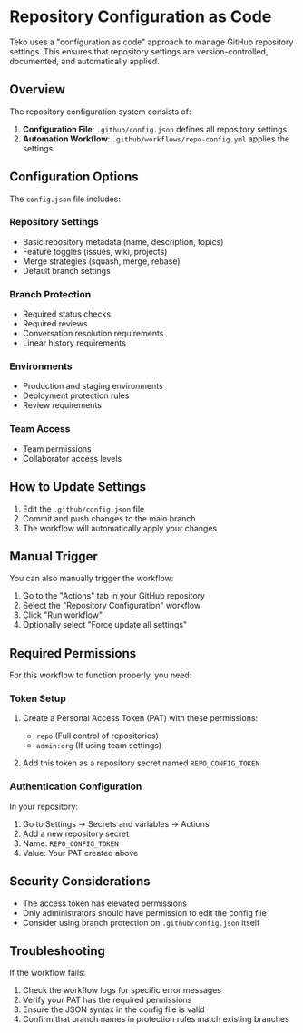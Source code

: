 # Repository Configuration as Code

Teko uses a "configuration as code" approach to manage GitHub repository settings. This ensures that repository settings are version-controlled, documented, and automatically applied.

## Overview

The repository configuration system consists of:

1. **Configuration File**: `.github/config.json` defines all repository settings
2. **Automation Workflow**: `.github/workflows/repo-config.yml` applies the settings

## Configuration Options

The `config.json` file includes:

### Repository Settings
- Basic repository metadata (name, description, topics)
- Feature toggles (issues, wiki, projects)
- Merge strategies (squash, merge, rebase)
- Default branch settings

### Branch Protection
- Required status checks
- Required reviews
- Conversation resolution requirements
- Linear history requirements

### Environments
- Production and staging environments
- Deployment protection rules
- Review requirements

### Team Access
- Team permissions
- Collaborator access levels

## How to Update Settings

1. Edit the `.github/config.json` file
2. Commit and push changes to the main branch
3. The workflow will automatically apply your changes

## Manual Trigger

You can also manually trigger the workflow:

1. Go to the "Actions" tab in your GitHub repository
2. Select the "Repository Configuration" workflow
3. Click "Run workflow"
4. Optionally select "Force update all settings"

## Required Permissions

For this workflow to function properly, you need:

### Token Setup

1. Create a Personal Access Token (PAT) with these permissions:
   - `repo` (Full control of repositories)
   - `admin:org` (If using team settings)

2. Add this token as a repository secret named `REPO_CONFIG_TOKEN`

### Authentication Configuration

In your repository:
1. Go to Settings → Secrets and variables → Actions
2. Add a new repository secret
3. Name: `REPO_CONFIG_TOKEN`
4. Value: Your PAT created above

## Security Considerations

- The access token has elevated permissions
- Only administrators should have permission to edit the config file
- Consider using branch protection on `.github/config.json` itself

## Troubleshooting

If the workflow fails:

1. Check the workflow logs for specific error messages
2. Verify your PAT has the required permissions
3. Ensure the JSON syntax in the config file is valid
4. Confirm that branch names in protection rules match existing branches
